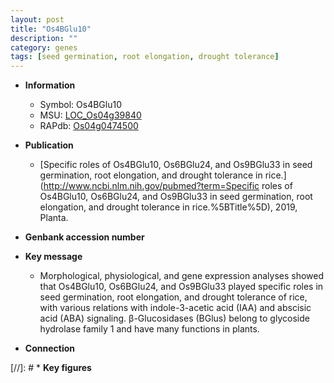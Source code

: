 ```yaml
---
layout: post
title: "Os4BGlu10"
description: ""
category: genes
tags: [seed germination, root elongation, drought tolerance]
---
```


* **Information**  
    + Symbol: Os4BGlu10  
    + MSU: [LOC_Os04g39840](http://rice.uga.edu/cgi-bin/ORF_infopage.cgi?orf=LOC_Os04g39840)  
    + RAPdb: [Os04g0474500](https://rapdb.dna.affrc.go.jp/locus/?name=Os04g0474500)  

* **Publication**  
    + [Specific roles of Os4BGlu10, Os6BGlu24, and Os9BGlu33 in seed germination, root elongation, and drought tolerance in rice.](http://www.ncbi.nlm.nih.gov/pubmed?term=Specific roles of Os4BGlu10, Os6BGlu24, and Os9BGlu33 in seed germination, root elongation, and drought tolerance in rice.%5BTitle%5D), 2019, Planta.

* **Genbank accession number**  

* **Key message**  
    + Morphological, physiological, and gene expression analyses showed that Os4BGlu10, Os6BGlu24, and Os9BGlu33 played specific roles in seed germination, root elongation, and drought tolerance of rice, with various relations with indole-3-acetic acid (IAA) and abscisic acid (ABA) signaling. β-Glucosidases (BGlus) belong to glycoside hydrolase family 1 and have many functions in plants.

* **Connection**  

[//]: # * **Key figures**  


